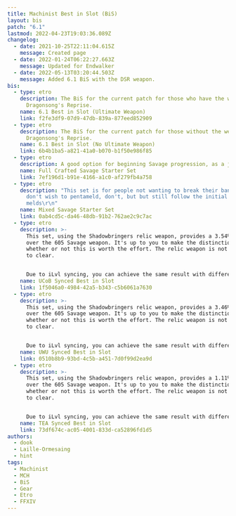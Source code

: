 ```yaml
---
title: Machinist Best in Slot (BiS)
layout: bis
patch: "6.1"
lastmod: 2022-04-23T19:03:36.089Z
changelog:
  - date: 2021-10-25T22:11:04.615Z
    message: Created page
  - date: 2022-01-24T06:22:27.663Z
    message: Updated for Endwalker
  - date: 2022-05-13T03:20:44.503Z
    message: Added 6.1 BiS with the DSR weapon.
bis:
  - type: etro
    description: The BiS for the current patch for those who have the weapon from
      Dragonsong's Reprise.
    name: 6.1 Best in Slot (Ultimate Weapon)
    link: f2fe3df9-07d9-47db-839a-877eed852909
  - type: etro
    description: The BiS for the current patch for those without the weapon from
      Dragonsong's Reprise.
    name: 6.1 Best in Slot (No Ultimate Weapon)
    link: 6b4b1ba5-a821-41a0-b070-b1f50e986f85
  - type: etro
    description: A good option for beginning Savage progression, as a jumping-in point.
    name: Full Crafted Savage Starter Set
    link: 7ef196d1-b91e-4166-a1c0-af279fb4a758
  - type: etro
    description: "This set is for people not wanting to break their bank. If you
      don't wish to pentameld, don't, but but still follow the initial
      melds\r\n"
    name: Mixed Savage Starter Set
    link: 0ab4cd5c-da46-48db-91b2-762ae2c9c7ac
  - type: etro
    description: >-
      This set, using the Shadowbringers relic weapon, provides a 3.54% gain
      over the 605 Savage weapon. It's up to you to make the distinction on
      whether or not this is worth the effort. The relic weapon is not required
      to clear.


      Due to iLvl syncing, you can achieve the same result with different pieces using the same stat distribution as long as they are above iLvl 470 for UCoB.
    name: UCoB Synced Best in Slot
    link: 1f5046a0-4984-42a5-b343-c5b6061a7630
  - type: etro
    description: >-
      This set, using the Shadowbringers relic weapon, provides a 3.46% gain
      over the 605 Savage weapon. It's up to you to make the distinction on
      whether or not this is worth the effort. The relic weapon is not required
      to clear.


      Due to iLvl syncing, you can achieve the same result with different pieces using the same stat distribution as long as they are above iLvl 500 for UWU.
    name: UWU Synced Best in Slot
    link: 0510b8b9-93bd-4c5b-a451-7d0f99d2ea9d
  - type: etro
    description: >-
      This set, using the Shadowbringers relic weapon, provides a 1.11% gain
      over the 605 Savage weapon. It's up to you to make the distinction on
      whether or not this is worth the effort. The relic weapon is not required
      to clear.


      Due to iLvl syncing, you can achieve the same result with different pieces using the same stat distribution as long as they are above iLvl 595 for TEA.
    name: TEA Synced Best in Slot
    link: 73df674c-ac05-4001-833d-ca52896fd1d5
authors:
  - dook
  - Laille-Ormesaing
  - hint
tags:
  - Machinist
  - MCH
  - BiS
  - Gear
  - Etro
  - FFXIV
---
```

